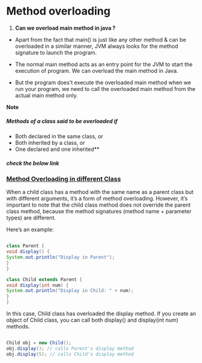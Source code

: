 # Method overloading

1. **Can we overload main method in java ?**
-  Apart from the fact that main() is just like any other method & can be overloaded in a similar manner, JVM always looks for the method signature to launch the program.

- The normal main method acts as an entry point for the JVM to start the execution of program.
We can overload the main method in Java. 
- But the program does’t execute the overloaded main method when we run your program, we need to call the overloaded main method from the actual main method only.

**Note**
##### Methods of a class said to be overloaded if

- Both declared in the same class, or
- Both inherited by a class, or
- One declared and one inherited**

##### check the below link
### [Method Overloading in different Class](https://www.geeksforgeeks.org/method-overloading-in-different-classes-in-java/?ref=ml_lbp)

When a child class has a method with the same name as a parent
class but with different arguments, it’s a form of method overloading. 
However, it’s important to note that the child class method does not override the parent class method, 
because the method signatures (method name + parameter types) are different.

Here’s an example:

```Java

class Parent {
void display() {
System.out.println("Display in Parent");
}
}

class Child extends Parent {
void display(int num) {
System.out.println("Display in Child: " + num);
}
}
```
In this case, Child class has overloaded the display method.
If you create an object of Child class, you can call both display() and display(int num) methods.

```Java

Child obj = new Child();
obj.display(); // calls Parent's display method
obj.display(5); // calls Child's display method

```


